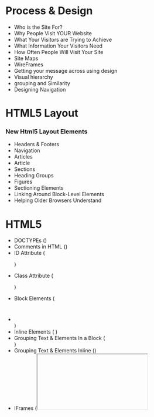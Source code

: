 # Process & Design

* Who is the Site For?
* Why People Visit
YOUR Website
* What Your Visitors are
Trying to Achieve
* What Information
Your Visitors Need
* How Often People Will
Visit Your Site
* Site Maps
* WireFrames
* Getting your message
across using design
* Visual hierarchy
* grouping and
Similarity
* Designing Navigation


# HTML5 Layout

### New Html5 Layout Elements

* Headers & Footers
* Navigation
* Articles
* Article
* Sections
* Heading Groups
* Figures
* Sectioning Elements
* Linking Around Block-Level Elements
* Helping Older Browsers Understand


# HTML5

* DOCTYPEs (<!DOCTYPE html>)
* Comments in HTML (<!-- -->)
* ID Attribute (<p id="pullquote">)
* Class Attribute (<p class="important">)
* Block Elements  ( <h1></h1> <p></p> <ul></ul> <li></li> )
* Inline Elements ( <em></em> <b></b> )
* Grouping Text & Elements In a Block (<div>)
* Grouping Text & Elements Inline (<span>)
* IFrames (<iframe>)
* Information About Your Pages (<meta>)





